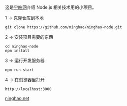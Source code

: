 这是[宁皓网](http://ninghao.net)介绍 Node.js 相关技术用的小项目。

1 → 克隆仓库到本地
```
git clone https://github.com/ninghao/ninghao-node.git
```
2 → 安装项目需要的东西
```
cd ninghao-node
npm install
```
3 → 运行开发服务器
```
npm run start
```
4 → 在浏览器里打开
```
http://localhost:3000
```
[ninghao.net](http://ninghao.net)
